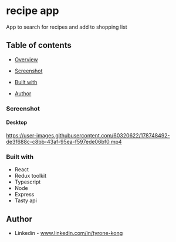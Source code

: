 # recipe app


App to search for recipes and add to shopping list



## Table of contents

- [Overview](#overview)

- [Screenshot](#screenshot)

- [Built with](#built-with)
 
- [Author](#author)




### Screenshot

#### Desktop


https://user-images.githubusercontent.com/60320622/178748492-de3f688c-c8bb-43af-95ea-f597ede06bf0.mp4








### Built with

- React
- Redux toolkit
- Typescript
- Node
- Express
- Tasty api




## Author

- Linkedin - www.linkedin.com/in/tyrone-kong


